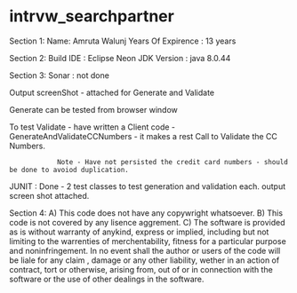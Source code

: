 # intrvw_searchpartner

Section 1:
Name: Amruta Walunj
Years Of Expirence : 13 years

Section 2:
Build IDE : Eclipse Neon
JDK Version : java 8.0.44

Section 3:
 Sonar : not done
 
 Output screenShot - attached for Generate and Validate
 
 Generate can be tested from browser window
 
 To test Validate - have written a Client code - GenerateAndValidateCCNumbers - it makes a rest Call to Validate the CC Numbers.
 
                Note - Have not persisted the credit card numbers - should be done to avoiod duplication.   
               
JUNIT : Done - 2 test classes to test generation and validation each.
output screen shot attached.
                
                
Section 4:
A) This code does not have any copywright whatsoever.
B) This code is not covered by any lisence aggrement.
C) The software is provided as is without warranty of anykind, express or implied, including but not limiting to the warrenties of merchentability, fitness for a particular purpose and noninfringement. In no event shall the author or users of the code will be liale for any claim , damage or any other liability, wether in an action of contract, tort or otherwise, arising from, out of or in connection with the software or the use of other dealings in the software.
